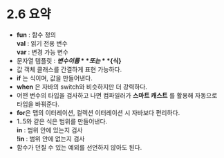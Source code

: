 # 2.6 요약

- **fun** : 함수 정의  
**val** : 읽기 전용 변수  
**var** : 변경 가능 변수
- 문자열 템플릿 : **$변수이름** 또는 **${식}**
- 값 객체 클래스를 간결하게 표현 가능하다.
- **if** 는 식이며, 값을 만들어낸다.
- **when** 은 자바의 switch와 비슷하지만 더 강력하다. 
- 어떤 변수의 타입을 검사하고 나면 컴파일러가 **스마트 캐스트** 를 활용해 자동으로 타입을 바꿔준다.
- **for**은 맵의 이터레이션, 컬렉션 이터레이션 시 자바보다 편리하다.
- 1..5와 같은 식은 범위를 만들어낸다.  
**in** : 범위 안에 있는지 검사  
**!in** : 범위 안에 없는지 검사
- 함수가 던질 수 있는 예외를 선언하지 않아도 된다.

